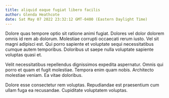 ```yaml
---
title: aliquid eaque fugiat libero facilis
author: Glenda Heathcote
date: Sat May 07 2022 23:32:12 GMT-0400 (Eastern Daylight Time)
---
```

Dolore quas tempore optio sit ratione animi fugiat. Dolores vel dolor dolorem omnis id rem ab dolorum. Molestiae corrupti occaecati rerum iusto. Vel sit magni adipisci est. Qui porro sapiente et voluptate sequi necessitatibus cumque autem temporibus. Doloribus ut saepe nulla voluptate sapiente voluptas quasi et.

 Velit necessitatibus repellendus dignissimos expedita aspernatur. Omnis qui porro et quam et fugit molestiae. Tempora enim quam nobis. Architecto molestiae veniam. Ea vitae doloribus.

 Dolore esse consectetur rem voluptas. Repudiandae est praesentium cum ullam fuga ea recusandae. Cupiditate voluptatem voluptas.